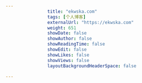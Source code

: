 ---
                title: "ekwska.com"
                tags: [个人博客]
                externalUrl: "https://ekwska.com"
                weight: 651
                showDate: false
                showAuthor: false
                showReadingTime: false
                showEdit: false
                showLikes: false
                showViews: false
                layoutBackgroundHeaderSpace: false
                ---

